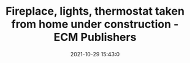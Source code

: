 ---
"title": "Fireplace, lights, thermostat taken from home under construction - ECM Publishers"
"date": "2021-10-29 15:43:0"
"feed_name": "GOOGLENEWSCONSTRUCTION"
"feed_website": "https://news.google.com/search?q=construction%2Bincident&hl=en-US&gl=US&ceid=US:en"
"feed_rss": "https://news.google.com/rss/search?q=construction%2Bincident&hl=en-US&gl=US&ceid=US:en"
"link": "https://www.hometownsource.com/elk_river_star_news/fireplace-lights-thermostat-taken-from-home-under-construction/article_0a8e0896-38cf-11ec-81f2-7bbc8d61f447.html"
"source": "{'href': 'https://www.hometownsource.com', 'title': 'ECM Publishers'}"
"file": "_posts/2021-1-1-e0c6ad8d5c6751d41308de95dc420e0f5a615db0.md"
"accident": "0"
"drilling": "0"
"dead": "0"
"injured": "0"
"arrested": "0"
"place": "unknown place"
"where": "unknown site"
"causes": "unknown"
"place_uri": "unknown place"
---